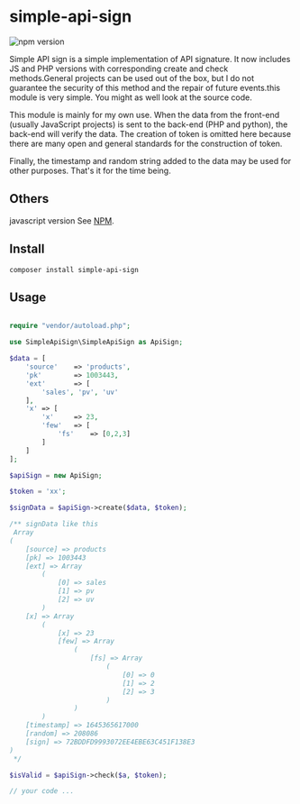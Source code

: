 # simple-api-sign

![npm version](https://img.shields.io/badge/version-1.0.0-brightgreen)

Simple API sign is a simple implementation of API signature. It now includes JS and PHP versions with corresponding create and check methods.General projects can be used out of the box, but I do not guarantee the security of this method and the repair of future events.this module is very simple. You might as well look at the source code.

This module is mainly for my own use. When the data from the front-end (usually JavaScript projects) is sent to the back-end (PHP and python), the back-end will verify the data. The creation of token is omitted here because there are many open and general standards for the construction of token.

Finally, the timestamp and random string added to the data may be used for other purposes. That's it for the time being.

## Others

javascript version See [NPM](https://www.npmjs.com/package/simple-api-sign).


## Install

```
composer install simple-api-sign
```

## Usage

```php

require "vendor/autoload.php";

use SimpleApiSign\SimpleApiSign as ApiSign;

$data = [
    'source'    => 'products',
    'pk'        => 1003443,
    'ext'       => [
        'sales', 'pv', 'uv'
    ],
    'x' => [
        'x'     => 23,
        'few'   => [
            'fs'    => [0,2,3]
        ]
    ]
];

$apiSign = new ApiSign;

$token = 'xx';

$signData = $apiSign->create($data, $token);

/** signData like this
 Array
(
    [source] => products
    [pk] => 1003443
    [ext] => Array
        (
            [0] => sales
            [1] => pv
            [2] => uv
        )
    [x] => Array
        (
            [x] => 23
            [few] => Array
                (
                    [fs] => Array
                        (
                            [0] => 0
                            [1] => 2
                            [2] => 3
                        )
                )
        )
    [timestamp] => 1645365617000
    [random] => 208086
    [sign] => 72BDDFD9993072EE4EBE63C451F138E3
)
 */

$isValid = $apiSign->check($a, $token);

// your code ...
```
